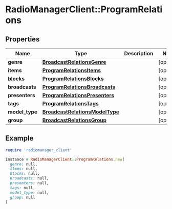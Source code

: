 # RadioManagerClient::ProgramRelations

## Properties

| Name | Type | Description | Notes |
| ---- | ---- | ----------- | ----- |
| **genre** | [**BroadcastRelationsGenre**](BroadcastRelationsGenre.md) |  | [optional] |
| **items** | [**ProgramRelationsItems**](ProgramRelationsItems.md) |  | [optional] |
| **blocks** | [**ProgramRelationsBlocks**](ProgramRelationsBlocks.md) |  | [optional] |
| **broadcasts** | [**ProgramRelationsBroadcasts**](ProgramRelationsBroadcasts.md) |  | [optional] |
| **presenters** | [**ProgramRelationsPresenters**](ProgramRelationsPresenters.md) |  | [optional] |
| **tags** | [**ProgramRelationsTags**](ProgramRelationsTags.md) |  | [optional] |
| **model_type** | [**BroadcastRelationsModelType**](BroadcastRelationsModelType.md) |  | [optional] |
| **group** | [**BroadcastRelationsGroup**](BroadcastRelationsGroup.md) |  | [optional] |

## Example

```ruby
require 'radiomanager_client'

instance = RadioManagerClient::ProgramRelations.new(
  genre: null,
  items: null,
  blocks: null,
  broadcasts: null,
  presenters: null,
  tags: null,
  model_type: null,
  group: null
)
```

